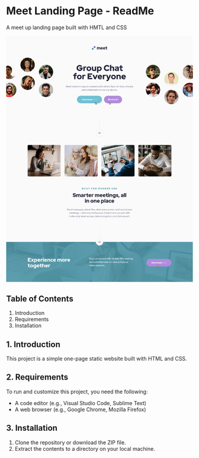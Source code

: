 # **Meet Landing Page - ReadMe**

A meet up landing page built with HMTL and CSS

![Meet Landing Page](starter-code/assets/meet-landing-page.png)

## Table of Contents
1. Introduction
2. Requirements
3. Installation


## 1. Introduction

This project is a simple one-page static website built with HTML and CSS.

## 2. Requirements

To run and customize this project, you need the following:

- A code editor (e.g., Visual Studio Code, Sublime Text)
- A web browser (e.g., Google Chrome, Mozilla Firefox)

## 3. Installation

1. Clone the repository or download the ZIP file.
2. Extract the contents to a directory on your local machine.
